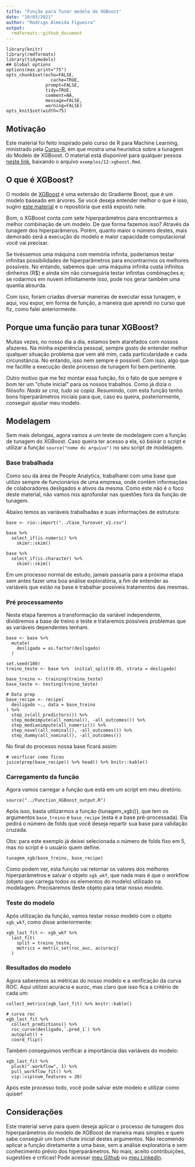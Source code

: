 ```yaml
---
title: "Função para Tunar modelo de XGBoost"
date: "10/03/2021"
author: "Rodrigo Almeida Figueira"
output:
  rmdformats::github_document
---
```



```{r setup, include=FALSE}
library(knitr)
library(rmdformats)
library(tidymodels)
## Global options
options(max.print="75")
opts_chunk$set(echo=FALSE,
	             cache=TRUE,
               prompt=FALSE,
               tidy=TRUE,
               comment=NA,
               message=FALSE,
               warning=FALSE)
opts_knit$set(width=75)
```

## Motivação

Este material foi feito inspirado pelo curso de R para Machine Learning, ministrado pela [Curso-R](https://curso-r.com/), em que mostra uma heurística sobre a tunagem do Modelo de XGBoost. O material está disponível para qualquer pessoa [neste link](https://curso-r.github.io/202006-intro-ml/), baixando o arquivo `exemplos/12-xgboost.Rmd`.

## O que é XGBoost?

O modelo de [XGBoost](https://curso-r.github.io/main-intro-ml/slides/03-modelos-de-arvores.html#31) é uma extensão do Gradiente Boost, que é um modelo baseado em árvores. Se você deseja entender melhor o que é isso, sugiro [este material](https://brunaw.com/slides/satrday-sp/tidyverse-para-AM.html#1) e o repositória que está exposto nele. 

Bom, o XGBoost conta com sete hiperparâmetros para encontrarmos a melhor combinação de um modelo. De que forma fazemos isso? Através da tunagem dos hiperparâmeros. Porém, quanto maior o número destes, mais demorado será a execução do modelo e maior capacidade computacional você vai precisar. 

Se tivéssemos uma máquina com memória infinita, poderíamos testar infinitas possibilidades de hiperparâmetros para encontrarmos os melhores possíveis. No entando, sabemos que: uma máquina infinita custa infinitos dinheiros (R$) e ainda sim não conseguiria testar infinitas combinações e; se rodarmos em nuvem infinitamente isso, pode nos gerar também uma quantia absurda.

Com isso, foram criadas diversar maneiras de executar essa tunagem, e aqui, vou expor, em forma de função, a maneira que aprendi no curso que fiz, como falei anteriormente.

## Porque uma função para tunar XGBoost?

Muitas vezes, no nosso dia a dia, estamos bem atarefados com nossos afazeres. Na minha experiência pessoal, sempre gosto de entender melhor qualquer situação problema que vem até mim, cada particularidade e cada circunstância. No entando, isso nem sempre é possível. Com isso, algo que me facilite a execução deste processo de tunagem foi bem pertinente.

Outro motivo que me fez montar essa função, foi o fato de que sempre é bom ter um "chute inicial" para os nossos trabalhos. Como já dizia o filósofo: *Nada se cria, tudo se copia*. Resumindo, com esta função tenho bons hiperparâmetros iniciais para que, caso eu queira, posteriormente, conseguir ajustar meu modelo.

## Modelagem
Sem mais delongas, agora vamos a um teste de modelagem com a função de tunagem do XGBoost. Caso queira ter acesso a ela, só baixar o script e utilizar a função `source("nome do arquivo")` no seu script de modelagem.


### Base trabalhada

Como sou da área de People Analytics, trabalharei com uma base que utilizo sempre de funcionários de uma empresa, onde contém informações de colaboradores desligados e ativos da mesma. Como este não é o foco deste material, não vamos nos aprofundar nas questões fora da função de tunagem.

Abaixo temos as variáveis trabalhadas e suas informações de estrutura:

```{r, message=FALSE, warning=FALSE, echo=TRUE}
base <- rio::import("../Case_Turnover_v2.csv")

base %>% 
  select_if(is.numeric) %>% 
    skimr::skim()

base %>% 
  select_if(is.character) %>% 
    skimr::skim()
```

Em um processo normal de estudo, jamais passaria para a próxima etapa sem antes fazer uma boa análise exploratória, a fim de entender as variáveis que estão na base e trabalhar possíveis tratamentos das mesmas.


### Pré processamento

Nesta etapa faremos a transformação da variável independente, dividiremos a base de treino e teste e trataremos possíveis problemas que as variáveis dependentes tenham. 

```{r, message=FALSE, warning=FALSE, echo=TRUE}
base <- base %>% 
  mutate(
    desligado = as.factor(desligado)
  )

set.seed(100)
treino_teste <- base %>%  initial_split(0.05, strata = desligado)

base_treino <- training(treino_teste)
base_teste <- testing(treino_teste)

# Data prep
base_recipe <- recipe(
  desligado ~., data = base_treino
) %>% 
  step_zv(all_predictors()) %>%
  step_modeimpute(all_nominal(), -all_outcomes()) %>%
  step_medianimpute(all_numeric()) %>%
  step_novel(all_nominal(), -all_outcomes()) %>%
  step_dummy(all_nominal(), -all_outcomes())
```

No final do processo nossa base ficará assim:

```{r, message=FALSE, warning=FALSE, echo=TRUE}
# veirficar como ficou
juice(prep(base_recipe)) %>% head() %>% knitr::kable()

```

### Carregamento da função

Agora vamos carregar a função que está em um script em meu diretório.

```{r, message=FALSE, warning=FALSE, echo=TRUE}
source("../Function_XGBoost_output.R")
```

Após isso, basta utilizarmos a função {tunagem_xgb()}, que tem os argumentos `base_treino` e `base_recipe` (esta é a base pré-processada). Ela pedirá o número de folds que você deseja repartir sua base para validação cruzada.

Obs: para este exemplo já deixei selecionada o número de folds fixo em 5, mas no script é o usuário quem define.


```{r, message=FALSE, echo=TRUE}
tunagem_xgb(base_treino, base_recipe)
```

Como podem ver, esta função vai retornar os valores dos melhores hiperparâmetros e salvar o objeto `xgb_wkf`, que nada mais é que o workflow (objeto que carrega todos os elementos do modelo) utilizado na modelagem. Precisaremos deste objeto para tetar nosso modelo.

### Teste do modelo

Após utilização da função, vamos testar nosso modelo com o objeto `xgb_wkf`, como disse anteriormente:

```{r, message=FALSE, warning=FALSE, echo=TRUE}
xgb_last_fit <- xgb_wkf %>% 
  last_fit(
    split = treino_teste,
    metrics = metric_set(roc_auc, accuracy)
  )
```

### Resultados do modelo

Agora saberemos as métricas do nosso modelo e a verificação da curva ROC. Aqui utilizei acurácia e auroc, mas claro que isso fica a critério de cada um:


```{r, message=FALSE, warning=FALSE, echo=TRUE}
collect_metrics(xgb_last_fit) %>% knitr::kable()

# curva roc
xgb_last_fit %>% 
  collect_predictions() %>% 
  roc_curve(desligado,`.pred_1`) %>% 
  autoplot() +
  coord_flip()
```

Também conseguimos verificar a importância das variáveis do modelo:

```{r, message=FALSE, warning=FALSE, echo=TRUE}
xgb_last_fit %>% 
  pluck(".workflow", 1) %>%   
  pull_workflow_fit() %>% 
  vip::vip(num_features = 20)
```

Após este processo todo, você pode salvar este modelo e utilizar como quiser!

## Considerações

Este material serve para quem deseja aplicar o processo de tunagem dos hiperparâmetros do modelo de XGBoost de maneira mais simples e quem sabe conseguir um bom chute inicial destes argumentos. Não recomendo aplicar a função diretamente a uma base, sem a análise exploratória e sem conhecimento prévio dos hiperparâmetros. No mais, aceito contribuições, sugestões e críticas! Pode acessar [meu Github](https://github.com/rodrigoest93) ou [meu Linkedin](https://www.linkedin.com/in/rodrigoalmeidafigueira/).



